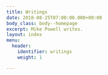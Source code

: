 ```yaml
---
title: Writings
date: 2018-08-25T07:00:00.000+00:00
body_class: body--homepage
excerpt: Mike Powell writes.
layout: index
menu:
  header:
    identifier: writings
    weight: 1

---
```

